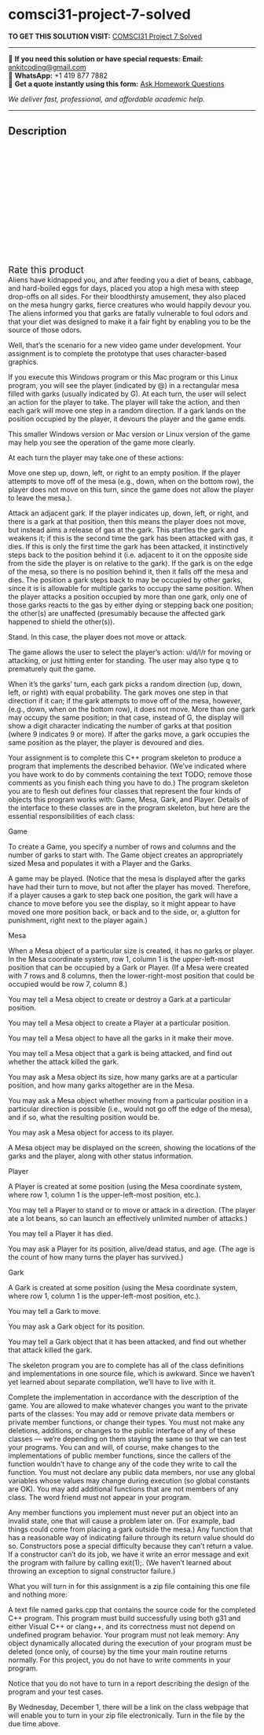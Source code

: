 # comsci31-project-7-solved
**TO GET THIS SOLUTION VISIT:** [COMSCI31 Project 7 Solved](https://www.ankitcodinghub.com/product/comsci31-project-7-solved/)


---

📩 **If you need this solution or have special requests:** **Email:** ankitcoding@gmail.com  
📱 **WhatsApp:** +1 419 877 7882  
📄 **Get a quote instantly using this form:** [Ask Homework Questions](https://www.ankitcodinghub.com/services/ask-homework-questions/)

*We deliver fast, professional, and affordable academic help.*

---

<h2>Description</h2>



<div class="kk-star-ratings kksr-auto kksr-align-center kksr-valign-top" data-payload="{&quot;align&quot;:&quot;center&quot;,&quot;id&quot;:&quot;97857&quot;,&quot;slug&quot;:&quot;default&quot;,&quot;valign&quot;:&quot;top&quot;,&quot;ignore&quot;:&quot;&quot;,&quot;reference&quot;:&quot;auto&quot;,&quot;class&quot;:&quot;&quot;,&quot;count&quot;:&quot;0&quot;,&quot;legendonly&quot;:&quot;&quot;,&quot;readonly&quot;:&quot;&quot;,&quot;score&quot;:&quot;0&quot;,&quot;starsonly&quot;:&quot;&quot;,&quot;best&quot;:&quot;5&quot;,&quot;gap&quot;:&quot;4&quot;,&quot;greet&quot;:&quot;Rate this product&quot;,&quot;legend&quot;:&quot;0\/5 - (0 votes)&quot;,&quot;size&quot;:&quot;24&quot;,&quot;title&quot;:&quot;COMSCI31 Project 7 Solved&quot;,&quot;width&quot;:&quot;0&quot;,&quot;_legend&quot;:&quot;{score}\/{best} - ({count} {votes})&quot;,&quot;font_factor&quot;:&quot;1.25&quot;}">

<div class="kksr-stars">

<div class="kksr-stars-inactive">
            <div class="kksr-star" data-star="1" style="padding-right: 4px">


<div class="kksr-icon" style="width: 24px; height: 24px;"></div>
        </div>
            <div class="kksr-star" data-star="2" style="padding-right: 4px">


<div class="kksr-icon" style="width: 24px; height: 24px;"></div>
        </div>
            <div class="kksr-star" data-star="3" style="padding-right: 4px">


<div class="kksr-icon" style="width: 24px; height: 24px;"></div>
        </div>
            <div class="kksr-star" data-star="4" style="padding-right: 4px">


<div class="kksr-icon" style="width: 24px; height: 24px;"></div>
        </div>
            <div class="kksr-star" data-star="5" style="padding-right: 4px">


<div class="kksr-icon" style="width: 24px; height: 24px;"></div>
        </div>
    </div>

<div class="kksr-stars-active" style="width: 0px;">
            <div class="kksr-star" style="padding-right: 4px">


<div class="kksr-icon" style="width: 24px; height: 24px;"></div>
        </div>
            <div class="kksr-star" style="padding-right: 4px">


<div class="kksr-icon" style="width: 24px; height: 24px;"></div>
        </div>
            <div class="kksr-star" style="padding-right: 4px">


<div class="kksr-icon" style="width: 24px; height: 24px;"></div>
        </div>
            <div class="kksr-star" style="padding-right: 4px">


<div class="kksr-icon" style="width: 24px; height: 24px;"></div>
        </div>
            <div class="kksr-star" style="padding-right: 4px">


<div class="kksr-icon" style="width: 24px; height: 24px;"></div>
        </div>
    </div>
</div>


<div class="kksr-legend" style="font-size: 19.2px;">
            <span class="kksr-muted">Rate this product</span>
    </div>
    </div>
Aliens have kidnapped you, and after feeding you a diet of beans, cabbage, and hard-boiled eggs for days, placed you atop a high mesa with steep drop-offs on all sides. For their bloodthirsty amusement, they also placed on the mesa hungry garks, fierce creatures who would happily devour you. The aliens informed you that garks are fatally vulnerable to foul odors and that your diet was designed to make it a fair fight by enabling you to be the source of those odors.

Well, that’s the scenario for a new video game under development. Your assignment is to complete the prototype that uses character-based graphics.

If you execute this Windows program or this Mac program or this Linux program, you will see the player (indicated by @) in a rectangular mesa filled with garks (usually indicated by G). At each turn, the user will select an action for the player to take. The player will take the action, and then each gark will move one step in a random direction. If a gark lands on the position occupied by the player, it devours the player and the game ends.

This smaller Windows version or Mac version or Linux version of the game may help you see the operation of the game more clearly.

At each turn the player may take one of these actions:

Move one step up, down, left, or right to an empty position. If the player attempts to move off of the mesa (e.g., down, when on the bottom row), the player does not move on this turn, since the game does not allow the player to leave the mesa.).

Attack an adjacent gark. If the player indicates up, down, left, or right, and there is a gark at that position, then this means the player does not move, but instead aims a release of gas at the gark. This startles the gark and weakens it; if this is the second time the gark has been attacked with gas, it dies. If this is only the first time the gark has been attacked, it instinctively steps back to the position behind it (i.e. adjacent to it on the opposite side from the side the player is on relative to the gark). If the gark is on the edge of the mesa, so there is no position behind it, then it falls off the mesa and dies. The position a gark steps back to may be occupied by other garks, since it is is allowable for multiple garks to occupy the same position. When the player attacks a position occupied by more than one gark, only one of those garks reacts to the gas by either dying or stepping back one position; the other(s) are unaffected (presumably because the affected gark happened to shield the other(s)).

Stand. In this case, the player does not move or attack.

The game allows the user to select the player’s action: u/d/l/r for moving or attacking, or just hitting enter for standing. The user may also type q to prematurely quit the game.

When it’s the garks’ turn, each gark picks a random direction (up, down, left, or right) with equal probability. The gark moves one step in that direction if it can; if the gark attempts to move off of the mesa, however, (e.g., down, when on the bottom row), it does not move. More than one gark may occupy the same position; in that case, instead of G, the display will show a digit character indicating the number of garks at that position (where 9 indicates 9 or more). If after the garks move, a gark occupies the same position as the player, the player is devoured and dies.

Your assignment is to complete this C++ program skeleton to produce a program that implements the described behavior. (We’ve indicated where you have work to do by comments containing the text TODO; remove those comments as you finish each thing you have to do.) The program skeleton you are to flesh out defines four classes that represent the four kinds of objects this program works with: Game, Mesa, Gark, and Player. Details of the interface to these classes are in the program skeleton, but here are the essential responsibilities of each class:

Game

To create a Game, you specify a number of rows and columns and the number of garks to start with. The Game object creates an appropriately sized Mesa and populates it with a Player and the Garks.

A game may be played. (Notice that the mesa is displayed after the garks have had their turn to move, but not after the player has moved. Therefore, if a player causes a gark to step back one position, the gark will have a chance to move before you see the display, so it might appear to have moved one more position back, or back and to the side, or, a glutton for punishment, right next to the player again.)

Mesa

When a Mesa object of a particular size is created, it has no garks or player. In the Mesa coordinate system, row 1, column 1 is the upper-left-most position that can be occupied by a Gark or Player. (If a Mesa were created with 7 rows and 8 columns, then the lower-right-most position that could be occupied would be row 7, column 8.)

You may tell a Mesa object to create or destroy a Gark at a particular position.

You may tell a Mesa object to create a Player at a particular position.

You may tell a Mesa object to have all the garks in it make their move.

You may tell a Mesa object that a gark is being attacked, and find out whether the attack killed the gark.

You may ask a Mesa object its size, how many garks are at a particular position, and how many garks altogether are in the Mesa.

You may ask a Mesa object whether moving from a particular position in a particular direction is possible (i.e., would not go off the edge of the mesa), and if so, what the resulting position would be.

You may ask a Mesa object for access to its player.

A Mesa object may be displayed on the screen, showing the locations of the garks and the player, along with other status information.

Player

A Player is created at some position (using the Mesa coordinate system, where row 1, column 1 is the upper-left-most position, etc.).

You may tell a Player to stand or to move or attack in a direction. (The player ate a lot beans, so can launch an effectively unlimited number of attacks.)

You may tell a Player it has died.

You may ask a Player for its position, alive/dead status, and age. (The age is the count of how many turns the player has survived.)

Gark

A Gark is created at some position (using the Mesa coordinate system, where row 1, column 1 is the upper-left-most position, etc.).

You may tell a Gark to move.

You may ask a Gark object for its position.

You may tell a Gark object that it has been attacked, and find out whether that attack killed the gark.

The skeleton program you are to complete has all of the class definitions and implementations in one source file, which is awkward. Since we haven’t yet learned about separate compilation, we’ll have to live with it.

Complete the implementation in accordance with the description of the game. You are allowed to make whatever changes you want to the private parts of the classes: You may add or remove private data members or private member functions, or change their types. You must not make any deletions, additions, or changes to the public interface of any of these classes — we’re depending on them staying the same so that we can test your programs. You can and will, of course, make changes to the implementations of public member functions, since the callers of the function wouldn’t have to change any of the code they write to call the function. You must not declare any public data members, nor use any global variables whose values may change during execution (so global constants are OK). You may add additional functions that are not members of any class. The word friend must not appear in your program.

Any member functions you implement must never put an object into an invalid state, one that will cause a problem later on. (For example, bad things could come from placing a gark outside the mesa.) Any function that has a reasonable way of indicating failure through its return value should do so. Constructors pose a special difficulty because they can’t return a value. If a constructor can’t do its job, we have it write an error message and exit the program with failure by calling exit(1);. (We haven’t learned about throwing an exception to signal constructor failure.)

What you will turn in for this assignment is a zip file containing this one file and nothing more:

A text file named garks.cpp that contains the source code for the completed C++ program. This program must build successfully using both g31 and either Visual C++ or clang++, and its correctness must not depend on undefined program behavior. Your program must not leak memory: Any object dynamically allocated during the execution of your program must be deleted (once only, of course) by the time your main routine returns normally. For this project, you do not have to write comments in your program.

Notice that you do not have to turn in a report describing the design of the program and your test cases.

By Wednesday, December 1, there will be a link on the class webpage that will enable you to turn in your zip file electronically. Turn in the file by the due time above.
